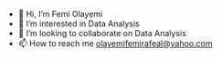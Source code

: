- 👋 Hi, I’m Femi Olayemi
- 👀 I’m interested in Data Analysis
- 💞️ I’m looking to collaborate on Data Analysis
- 📫 How to reach me olayemifemirafeal@yahoo.com

<!---
Rafealfemi/Rafealfemi is a ✨ special ✨ repository because its `README.md` (this file) appears on your GitHub profile.
You can click the Preview link to take a look at your changes.
--->
